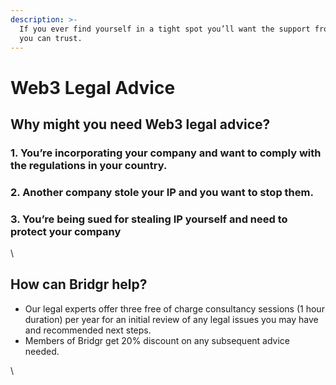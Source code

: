 ```yaml
---
description: >-
  If you ever find yourself in a tight spot you’ll want the support from someone
  you can trust.
---
```


# Web3 Legal Advice

## Why might you need Web3 legal advice?

### 1. You’re incorporating your company and want to comply with the regulations in your country.

### 2. Another company stole your IP and you want to stop them.

### 3. You’re being sued for stealing IP yourself and need to protect your company

\


## How can Bridgr help?

* Our legal experts offer three free of charge consultancy sessions (1 hour duration) per year for an initial review of any legal issues you may have and recommended next steps.&#x20;
* Members of Bridgr get 20% discount on any subsequent advice needed.&#x20;

\
